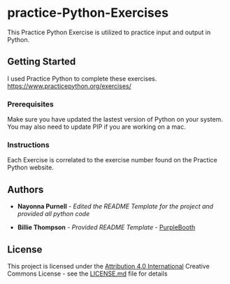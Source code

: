 # practice-Python-Exercises

This Practice Python Exercise is utilized to practice input and output in Python.

## Getting Started

I used Practice Python to complete these exercises.  
https://www.practicepython.org/exercises/

### Prerequisites

Make sure you have updated the lastest version of Python on your system.
You may also need to update PIP if you are working on a mac.

### Instructions

Each Exercise is correlated to the exercise number found on the Practice Python website.

## Authors
* **Nayonna Purnell** - *Edited the README Template for the project and provided all python code*

* **Billie Thompson** - *Provided README Template* - [PurpleBooth](https://github.com/PurpleBooth)

## License

This project is licensed under the [Attribution 4.0 International](LICENSE.md) Creative Commons License - see the [LICENSE.md](LICENSE.md) file for details
